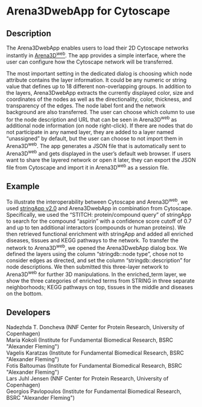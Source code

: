 # Arena3DwebApp for Cytoscape

## Description
The Arena3DwebApp enables users to load their 2D Cytoscape networks instantly in [Arena3D<sup>web</sup>](https://bib.fleming.gr:8084/app/arena3d). The app provides a simple interface, where the user can configure how the Cytoscape network will be transferred. 

The most important setting in the dedicated dialog is choosing which node attribute contains the layer information. It could be any numeric or string value that defines up to 18 different non-overlapping groups. In addition to the layers, Arena3DwebApp extracts the currently displayed color, size and coordinates of the nodes as well as the directionality, color, thickness, and transparency of the edges. The node label font and the network background are also transferred. The user can choose which column to use for the node description and URL that can be seen in Arena3D<sup>web</sup> as additional node information (on node right-click). If there are nodes that do not participate in any named layer, they are added to a layer named “unassigned” by default, but the user can choose to not import them in Arena3D<sup>web</sup>. The app generates a JSON file that is automatically sent to Arena3D<sup>web</sup> and gets displayed in the user’s default web browser. If users want to share the layered network or open it later, they can export the JSON file from Cytoscape and import it in Arena3D<sup>web</sup> as a session file.  

## Example
To illustrate the interoperability between Cytoscape and Arena3D<sup>web</sup>, we used [stringApp v2.0](https://apps.cytoscape.org/apps/stringapp) and Arena3DwebApp in combination from Cytoscape. Specifically, we used the “STITCH: protein/compound query” of stringApp to search for the compound “aspirin” with a confidence score cutoff of 0.7 and up to ten additional interactors (compounds or human proteins). We then retrieved functional enrichment with stringApp and added all enriched diseases, tissues and KEGG pathways to the network. To transfer the network to Arena3D<sup>web</sup>, we opened the Arena3DwebApp dialog box. We defined the layers using the column “stringdb::node type”, chose not to consider edges as directed, and set the column “stringdb::description” for node descriptions. We then submitted this three-layer network to Arena3D<sup>web</sup> for further 3D manipulations. In the enriched_term layer, we show the three categories of enriched terms from STRING in three separate neighborhoods; KEGG pathways on top, tissues in the middle and diseases on the bottom.

## Developers
Nadezhda T. Doncheva (NNF Center for Protein Research, University of Copenhagen)  
Maria Kokoli (Institute for Fundamental Biomedical Research, BSRC "Alexander Fleming")  
Vagelis Karatzas (Institute for Fundamental Biomedical Research, BSRC "Alexander Fleming")  
Fotis Baltoumas (Institute for Fundamental Biomedical Research, BSRC "Alexander Fleming")  
Lars Juhl Jensen (NNF Center for Protein Research, University of Copenhagen)  
Georgios Pavlopoulos (Institute for Fundamental Biomedical Research, BSRC "Alexander Fleming") 
